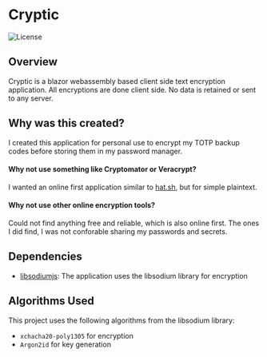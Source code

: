 # Cryptic

![License](https://img.shields.io/badge/license-MIT-blue)

## Overview
Cryptic is a blazor webassembly based client side text encryption application. All encryptions are done client side. No data is retained or sent to any server.

## Why was this created?
I created this application for personal use to encrypt my TOTP backup codes before storing them in my password manager.

#### Why not use something like Cryptomator or Veracrypt?
I wanted an online first application similar to [hat.sh](https://hat.sh), but for simple plaintext.

#### Why not use other online encryption tools?
Could not find anything free and reliable, which is also online first. The ones I did find, I was not conforable sharing my passwords and secrets.

## Dependencies
- [libsodiumjs](#): The application uses the libsodium library for encryption

## Algorithms Used
This project uses the following algorithms from the libsodium library:
- `xchacha20-poly1305` for encryption
- `Argon2id` for key generation
